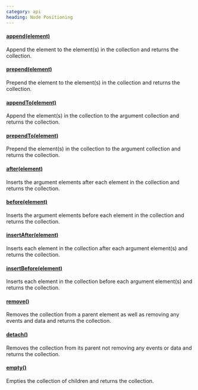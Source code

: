 ```yaml
--- 
category: api
heading: Node Positioning
---
```


#### [append(element)](/api/append/)

Append the element to the element(s) in the collection and returns 
the collection.

#### [prepend(element)](/api/prepend/)

Prepend the element to the element(s) in the collection and returns 
the collection.

#### [appendTo(element)](/api/appendTo/)

Append the element(s) in the collection to the argument collection and 
returns the collection.

#### [prependTo(element)](/api/prependTo/)

Prepend the element(s) in the collection to the argument collection and 
returns the collection.

#### [after(element)](/api/after/)

Inserts the argument elements after each element in the collection and 
returns the collection.

#### [before(element)](/api/before/)

Inserts the argument elements before each element in the collection and 
returns the collection.

#### [insertAfter(element)](/api/insertAfter/)

Inserts each element in the collection after each argument element(s) and 
returns the collection.

#### [insertBefore(element)](/api/insertBefore/)

Inserts each element in the collection before each argument element(s) and 
returns the collection.

#### [remove()](/api/remove/)

Removes the collection from a parent element as well as removing any 
events and data and returns the collection.

#### [detach()](/api/detach/)

Removes the collection from its parent not removing any events or 
data and returns the collection.

#### [empty()](/api/empty/)

Empties the collection of children and returns the collection.
